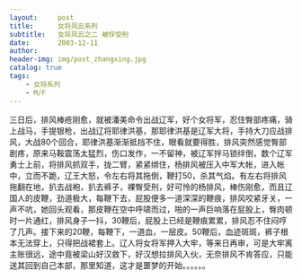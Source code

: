 ```yaml
---
layout:     post
title:      女将风云系列
subtitle:   女将风云之二 被俘受刑
date:       2003-12-11
author:     
header-img: img/post_zhangxing.jpg
catalog: true
tags:
    - 女将系列
    - M/F
---
```


三日后，排风棒疮刚愈，就被潘美命令出战辽军，好个女将军，忍住臀部疼痛，骑上战马，手提银枪，出战辽将耶律洪基，那耶律洪基是辽军大将，手持大刀应战排风，大战80个回合，耶律洪基渐渐抵挡不住，眼看就要得胜，排风突然感觉臀部剧疼，原来马鞍震荡太猛烈，伤口发作，一不留神，被辽军拌马锁绊倒，数个辽军勇士上前，将排风抓双手，拢二臂，紧紧绑住，杨排风被压入中军大帐，进入帐中，立而不跪，辽王大怒，令左右将其拖倒，鞭打50，杀其气焰。有左右将排风拖翻在地，扒去战袍，扒去裤子，裸臀受刑，好可怜的杨排风，棒伤刚愈，而且辽国人的皮鞭，劲道极大，每鞭下去，屁股便多一道深深的鞭痕，排风咬紧牙关，一声不吭，她回头观看，那皮鞭在空中呼啸而过，啪的一声巨响落在屁股上，臀肉顿时一片通红，排风身子一抖，30鞭后，屁股上已经是鞭痕累累，排风忍不住闷哼了几声。接下来的20鞭，每鞭下，一道血，一层皮。50鞭后，血迹斑斑，裤子根本无法穿上，只得把战裙套上。辽人将女将军押入大牢，等来日再审，可是大牢离主账很远，途中竟被梁山好汉救下，好汉想拉排风入伙，无奈排风不肯答应，只能送其回到自己本部，那里知道，这才是噩梦的开始。。。。。。